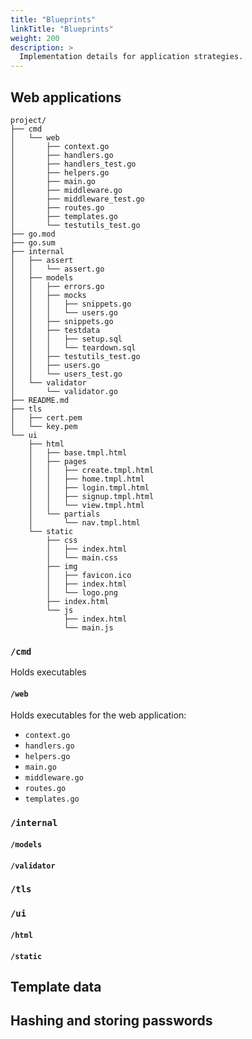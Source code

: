 ```yaml
---
title: "Blueprints"
linkTitle: "Blueprints"
weight: 200
description: >
  Implementation details for application strategies.
---
```


## Web applications

```shell
project/
├── cmd
│   └── web
│       ├── context.go
│       ├── handlers.go
│       ├── handlers_test.go
│       ├── helpers.go
│       ├── main.go
│       ├── middleware.go
│       ├── middleware_test.go
│       ├── routes.go
│       ├── templates.go
│       └── testutils_test.go
├── go.mod
├── go.sum
├── internal
│   ├── assert
│   │   └── assert.go
│   ├── models
│   │   ├── errors.go
│   │   ├── mocks
│   │   │   ├── snippets.go
│   │   │   └── users.go
│   │   ├── snippets.go
│   │   ├── testdata
│   │   │   ├── setup.sql
│   │   │   └── teardown.sql
│   │   ├── testutils_test.go
│   │   ├── users.go
│   │   └── users_test.go
│   └── validator
│       └── validator.go
├── README.md
├── tls
│   ├── cert.pem
│   └── key.pem
└── ui
    ├── html
    │   ├── base.tmpl.html
    │   ├── pages
    │   │   ├── create.tmpl.html
    │   │   ├── home.tmpl.html
    │   │   ├── login.tmpl.html
    │   │   ├── signup.tmpl.html
    │   │   └── view.tmpl.html
    │   └── partials
    │       └── nav.tmpl.html
    └── static
        ├── css
        │   ├── index.html
        │   └── main.css
        ├── img
        │   ├── favicon.ico
        │   ├── index.html
        │   └── logo.png
        ├── index.html
        └── js
            ├── index.html
            └── main.js

```
### `/cmd`

Holds executables

#### `/web`

Holds executables for the web application:
  - `context.go`
  - `handlers.go`
  - `helpers.go`
  - `main.go`
  - `middleware.go`
  - `routes.go`
  - `templates.go`

### `/internal`

#### `/models`

#### `/validator`

### `/tls`

### `/ui`

#### `/html`

#### `/static`


## Template data

## Hashing and storing passwords